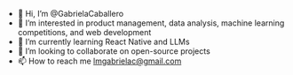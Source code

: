 - 👋 Hi, I’m @GabrielaCaballero
- 👀 I’m interested in product management, data analysis, machine learning competitions, and web development
- 🌱 I’m currently learning React Native and LLMs
- 💞️ I’m looking to collaborate on open-source projects
- 📫 How to reach me lmgabrielac@gmail.com

<!---
GabrielaCaballero/GabrielaCaballero is a ✨ special ✨ repository because its `README.md` (this file) appears on your GitHub profile.
You can click the Preview link to take a look at your changes.
--->

